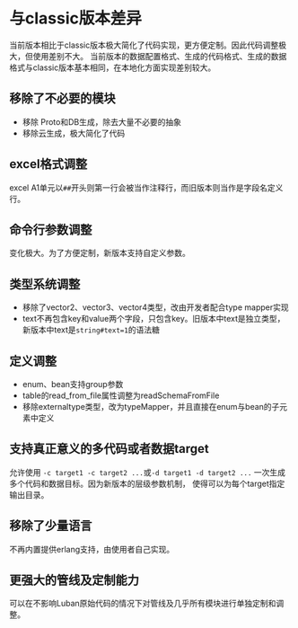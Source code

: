 # 与classic版本差异

当前版本相比于classic版本极大简化了代码实现，更方便定制。因此代码调整极大，但使用差别不大。
当前版本的数据配置格式、生成的代码格式、生成的数据格式与classic版本基本相同，在本地化方面实现差别较大。

## 移除了不必要的模块

- 移除 Proto和DB生成，除去大量不必要的抽象
- 移除云生成，极大简化了代码

## excel格式调整

excel A1单元以`##`开头则第一行会被当作注释行，而旧版本则当作是字段名定义行。

## 命令行参数调整

变化极大。为了方便定制，新版本支持自定义参数。

## 类型系统调整

- 移除了vector2、vector3、vector4类型，改由开发者配合type mapper实现
- text不再包含key和value两个字段，只包含key。旧版本中text是独立类型，新版本中text是`string#text=1`的语法糖

## 定义调整

- enum、bean支持group参数
- table的read_from_file属性调整为readSchemaFromFile
- 移除externaltype类型，改为typeMapper，并且直接在enum与bean的子元素中定义


## 支持真正意义的多代码或者数据target

允许使用 `-c target1 -c target2 ...`或`-d target1 -d target2 ...` 一次生成多个代码和数据目标。因为新版本的层级参数机制，
使得可以为每个target指定输出目录。

## 移除了少量语言

不再内置提供erlang支持，由使用者自己实现。

## 更强大的管线及定制能力

可以在不影响Luban原始代码的情况下对管线及几乎所有模块进行单独定制和调整。

